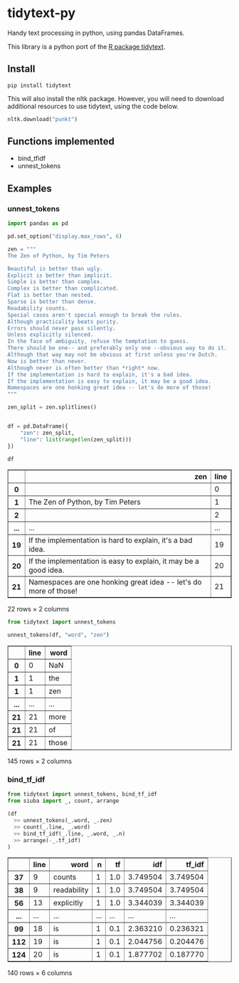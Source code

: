 tidytext-py
===========

Handy text processing in python, using pandas DataFrames.

This library is a python port of the [R package tidytext](https://github.com/juliasilge/tidytext). 

Install
-------

```
pip install tidytext
```

This will also install the nltk package.
However, you will need to download additional resources to use tidytext, using the code below.

```python
nltk.download("punkt")
```

Functions implemented
---------------------

* bind_tfidf
* unnest_tokens

Examples
--------

### unnest_tokens


```python
import pandas as pd

pd.set_option("display.max_rows", 6)

zen = """
The Zen of Python, by Tim Peters

Beautiful is better than ugly.
Explicit is better than implicit.
Simple is better than complex.
Complex is better than complicated.
Flat is better than nested.
Sparse is better than dense.
Readability counts.
Special cases aren't special enough to break the rules.
Although practicality beats purity.
Errors should never pass silently.
Unless explicitly silenced.
In the face of ambiguity, refuse the temptation to guess.
There should be one-- and preferably only one --obvious way to do it.
Although that way may not be obvious at first unless you're Dutch.
Now is better than never.
Although never is often better than *right* now.
If the implementation is hard to explain, it's a bad idea.
If the implementation is easy to explain, it may be a good idea.
Namespaces are one honking great idea -- let's do more of those!
"""

zen_split = zen.splitlines()


df = pd.DataFrame({
    "zen": zen_split,
    "line": list(range(len(zen_split)))
})

df
```




<table border="1" class="dataframe">
  <thead>
    <tr style="text-align: right;">
      <th></th>
      <th>zen</th>
      <th>line</th>
    </tr>
  </thead>
  <tbody>
    <tr>
      <th>0</th>
      <td></td>
      <td>0</td>
    </tr>
    <tr>
      <th>1</th>
      <td>The Zen of Python, by Tim Peters</td>
      <td>1</td>
    </tr>
    <tr>
      <th>2</th>
      <td></td>
      <td>2</td>
    </tr>
    <tr>
      <th>...</th>
      <td>...</td>
      <td>...</td>
    </tr>
    <tr>
      <th>19</th>
      <td>If the implementation is hard to explain, it's a bad idea.</td>
      <td>19</td>
    </tr>
    <tr>
      <th>20</th>
      <td>If the implementation is easy to explain, it may be a good idea.</td>
      <td>20</td>
    </tr>
    <tr>
      <th>21</th>
      <td>Namespaces are one honking great idea -- let's do more of those!</td>
      <td>21</td>
    </tr>
  </tbody>
</table>
<p>22 rows × 2 columns</p>




```python
from tidytext import unnest_tokens

unnest_tokens(df, "word", "zen")
```




<table border="1" class="dataframe">
  <thead>
    <tr style="text-align: right;">
      <th></th>
      <th>line</th>
      <th>word</th>
    </tr>
  </thead>
  <tbody>
    <tr>
      <th>0</th>
      <td>0</td>
      <td>NaN</td>
    </tr>
    <tr>
      <th>1</th>
      <td>1</td>
      <td>the</td>
    </tr>
    <tr>
      <th>1</th>
      <td>1</td>
      <td>zen</td>
    </tr>
    <tr>
      <th>...</th>
      <td>...</td>
      <td>...</td>
    </tr>
    <tr>
      <th>21</th>
      <td>21</td>
      <td>more</td>
    </tr>
    <tr>
      <th>21</th>
      <td>21</td>
      <td>of</td>
    </tr>
    <tr>
      <th>21</th>
      <td>21</td>
      <td>those</td>
    </tr>
  </tbody>
</table>
<p>145 rows × 2 columns</p>



### bind_tf_idf


```python
from tidytext import unnest_tokens, bind_tf_idf 
from siuba import _, count, arrange

(df
  >> unnest_tokens(_.word, _.zen)
  >> count(_.line, _.word)
  >> bind_tf_idf(_.line, _.word, _.n)
  >> arrange(-_.tf_idf)
)
```




<table border="1" class="dataframe">
  <thead>
    <tr style="text-align: right;">
      <th></th>
      <th>line</th>
      <th>word</th>
      <th>n</th>
      <th>tf</th>
      <th>idf</th>
      <th>tf_idf</th>
    </tr>
  </thead>
  <tbody>
    <tr>
      <th>37</th>
      <td>9</td>
      <td>counts</td>
      <td>1</td>
      <td>1.0</td>
      <td>3.749504</td>
      <td>3.749504</td>
    </tr>
    <tr>
      <th>38</th>
      <td>9</td>
      <td>readability</td>
      <td>1</td>
      <td>1.0</td>
      <td>3.749504</td>
      <td>3.749504</td>
    </tr>
    <tr>
      <th>56</th>
      <td>13</td>
      <td>explicitly</td>
      <td>1</td>
      <td>1.0</td>
      <td>3.344039</td>
      <td>3.344039</td>
    </tr>
    <tr>
      <th>...</th>
      <td>...</td>
      <td>...</td>
      <td>...</td>
      <td>...</td>
      <td>...</td>
      <td>...</td>
    </tr>
    <tr>
      <th>99</th>
      <td>18</td>
      <td>is</td>
      <td>1</td>
      <td>0.1</td>
      <td>2.363210</td>
      <td>0.236321</td>
    </tr>
    <tr>
      <th>112</th>
      <td>19</td>
      <td>is</td>
      <td>1</td>
      <td>0.1</td>
      <td>2.044756</td>
      <td>0.204476</td>
    </tr>
    <tr>
      <th>124</th>
      <td>20</td>
      <td>is</td>
      <td>1</td>
      <td>0.1</td>
      <td>1.877702</td>
      <td>0.187770</td>
    </tr>
  </tbody>
</table>
<p>140 rows × 6 columns</p>


